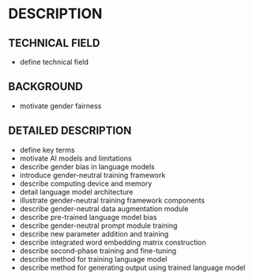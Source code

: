 # DESCRIPTION

## TECHNICAL FIELD

- define technical field

## BACKGROUND

- motivate gender fairness

## DETAILED DESCRIPTION

- define key terms
- motivate AI models and limitations
- describe gender bias in language models
- introduce gender-neutral training framework
- describe computing device and memory
- detail language model architecture
- illustrate gender-neutral training framework components
- describe gender-neutral data augmentation module
- describe pre-trained language model bias
- describe gender-neutral prompt module training
- describe new parameter addition and training
- describe integrated word embedding matrix construction
- describe second-phase training and fine-tuning
- describe method for training language model
- describe method for generating output using trained language model

